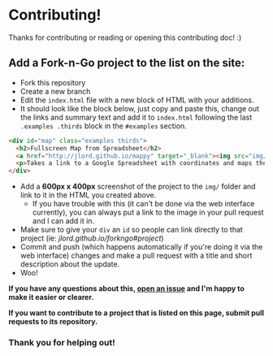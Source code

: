 # Contributing!

Thanks for contributing or reading or opening this contributing doc! :)

## Add a Fork-n-Go project to the list on the site:

- Fork this repository
- Create a new branch
- Edit the `index.html` file with a new block of HTML with your additions.
 - It should look like the block below, just copy and paste this, change out the links and summary text and add it to `index.html` following the last `.examples .thirds` block in the `#examples` section.

```HTML
<div id="map" class="examples thirds">
  <h2>Fullscreen Map from Spreadsheet</h2>
  <a href="http://jlord.github.io/mappy" target="_blank"><img src="img/fullscreen-map.png"></a>
  <p>Takes a link to a Google Spreadsheet with coordinates and maps them fullscreen with <a href="http://jlord.github.io/sheetsee.js" target="_blank">Sheetsee.js</a> and <a href="https://www.mapbox.com/mapbox.js/api/v1.6.4/" target="_blank">Mapbox.js</a>.  — By <a href="http://twitter.com/jllord" target="_blank">@jllord</a>.</p><a class="button" href="http://www.github.com/jlord/mappy" >GitHub Repository</a><a class="button-nested" href="http://jlord.github.io/mappy" target="_blank">Demo</a>
</div>
```

- Add a **600px x 400px** screenshot of the project to the `img/` folder and link to it in the HTML you created above.
  - If you have trouble with this (it can't be done via the web interface currently), you can always put a link to the image in your pull request and I can add it in.
- Make sure to give your `div` an `id` so people can link directly to that project (ie: _jlord.github.io/forkngo#project_)
- Commit and push (which happens automatically if you're doing it via the web interface) changes and make a pull request with a title and short description about the update.
- Woo!

**If you have any questions about this, [open an issue](https://github.com/jlord/forkngo/issues/new) and I'm happy to make it easier or clearer.**

**If you want to contribute to a project that is listed on this page, submit pull requests to its repository.**

### Thank you for helping out!
